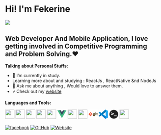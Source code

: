# Hi! I'm Fekerine 

<img  width="200" src='https://raw.githubusercontent.com/Fekerineamar/Fekerineamar/f37544194b4233541c4dbe6bf4c8513b4d242473/logox128.svg' />

## Web Developer And Mobile Application, I love getting involved in Competitive Programming and Problem Solving.❤


**Talking about Personal Stuffs:**

- 🔭 I’m currently in study.
- Learning more about and studying : ReactJs , ReactNative &nd NodeJs
- 💬 Ask me about anything , Would love to answer them.
- ⚡ Check out my [website](https://cody4code.ga)

**Languages and Tools:**

<code><img height="30" width="30" src="https://www.svgrepo.com/show/349402/html5.svg"></code>
<code><img height="30" width="30" src="https://www.svgrepo.com/show/303263/css3-logo.svg"></code>
<code><img height="30" width="30" src="https://www.svgrepo.com/show/353498/bootstrap.svg"></code>
<code><img height="30" width="30" src="https://www.svgrepo.com/show/353925/javascript.svg"></code>
<code><img height="30" width="30" src="https://www.svgrepo.com/show/354259/react.svg"></code>
<code><img height="30" width="30" src="https://raw.githubusercontent.com/devicons/devicon/master/icons/vuejs/vuejs-original.svg"></code>
<code><img height="30" width="30" src="https://www.svgrepo.com/show/303658/nodejs-1-logo.svg"></code>
<code><img height="30" width="30" src="https://www.svgrepo.com/show/354238/python.svg"></code>
<code><img height="30" width="30" src="https://raw.githubusercontent.com/github/explore/80688e429a7d4ef2fca1e82350fe8e3517d3494d/topics/git/git.png"></code>
<code><img height="30" width="30" src="https://raw.githubusercontent.com/github/explore/80688e429a7d4ef2fca1e82350fe8e3517d3494d/topics/visual-studio-code/visual-studio-code.png"></code>
<code><img height="30" width="30" src="https://raw.githubusercontent.com/github/explore/80688e429a7d4ef2fca1e82350fe8e3517d3494d/topics/terminal/terminal.png"></code>
<code><img height="30" width="30" src="https://img.icons8.com/color/344/linux--v1.png"></code>
<br>
<br>
  [![facebook](https://img.shields.io/badge/-Facebook-1877F2?style=for-the-badge&logo=Figma&logoColor=eeffff)](https://www.facebook.com/cody4code)
  [![GitHub](https://img.shields.io/badge/-GitHub-181717?style=for-the-badge&logo=GitHub&logoColor=eeffff)](https://github.com/FekerineAmar/)
  [![Website](https://img.shields.io/badge/-Website-181717?style=for-the-badge&logo=Internet-Archive&logoColor=eeffff)](https://cody4code.ga/)
